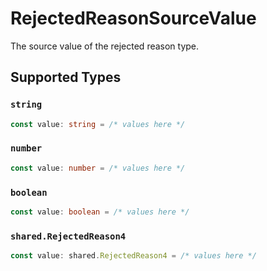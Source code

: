 # RejectedReasonSourceValue

The source value of the rejected reason type.


## Supported Types

### `string`

```typescript
const value: string = /* values here */
```

### `number`

```typescript
const value: number = /* values here */
```

### `boolean`

```typescript
const value: boolean = /* values here */
```

### `shared.RejectedReason4`

```typescript
const value: shared.RejectedReason4 = /* values here */
```

